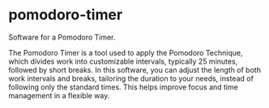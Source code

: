 # pomodoro-timer
Software for a Pomodoro Timer.

The Pomodoro Timer is a tool used to apply the Pomodoro Technique, which divides work into customizable intervals, typically 25 minutes, followed by short breaks. In this software, you can adjust the length of both work intervals and breaks, tailoring the duration to your needs, instead of following only the standard times. This helps improve focus and time management in a flexible way.
